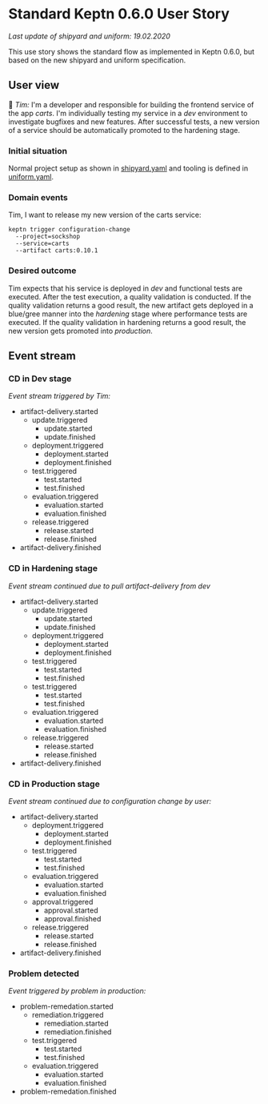 # Standard Keptn 0.6.0 User Story

*Last update of shipyard and uniform: 19.02.2020*

This use story shows the standard flow as implemented in Keptn 0.6.0, but based on the new shipyard and uniform specification.

## User view

:man: *Tim:* I'm a developer and responsible for building the frontend service of the app *carts*. I'm individually testing my service in a *dev* environment to investigate bugfixes and new features. After successful tests, a new version of a service should be automatically promoted to the hardening stage. 

### Initial situation

Normal project setup as shown in [shipyard.yaml](./shipyard.yaml) and tooling is defined in [uniform.yaml](./uniform.yaml).

### Domain events

Tim, I want to release my new version of the carts service: 
```console
keptn trigger configuration-change 
  --project=sockshop
  --service=carts
  --artifact carts:0.10.1
```

### Desired outcome

Tim expects that his service is deployed in *dev* and functional tests are executed. After the test execution, a quality validation is conducted. If the quality validation returns a good result, the new artifact gets deployed in a blue/gree manner into the *hardening* stage where performance tests are executed. If the quality validation in hardening returns a good result, the new version gets promoted into *production*. 

## Event stream

### CD in Dev stage

*Event stream triggered by Tim:* 

- artifact-delivery.started
  - update.triggered 
    - update.started
    - update.finished
  - deployment.triggered 
    - deployment.started
    - deployment.finished
  - test.triggered
    - test.started
    - test.finished
  - evaluation.triggered
    - evaluation.started
    - evaluation.finished
  - release.triggered
    - release.started
    - release.finished
- artifact-delivery.finished  

### CD in Hardening stage

*Event stream continued due to pull artifact-delivery from dev* 

- artifact-delivery.started
  - update.triggered 
    - update.started
    - update.finished
  - deployment.triggered 
    - deployment.started 
    - deployment.finished
  - test.triggered
    - test.started
    - test.finished
  - test.triggered
    - test.started
    - test.finished
  - evaluation.triggered
    - evaluation.started
    - evaluation.finished
  - release.triggered
    - release.started
    - release.finished
- artifact-delivery.finished  

### CD in Production stage

*Event stream continued due to configuration change by user:* 

- artifact-delivery.started
  - deployment.triggered 
    - deployment.started 
    - deployment.finished
  - test.triggered
    - test.started
    - test.finished
  - evaluation.triggered
    - evaluation.started
    - evaluation.finished
  - approval.triggered
    - approval.started
    - approval.finished
  - release.triggered
    - release.started
    - release.finished
- artifact-delivery.finished

### Problem detected

*Event triggered by problem in production:* 

- problem-remedation.started
  - remediation.triggered 
    - remediation.started 
    - remediation.finished
  - test.triggered
    - test.started
    - test.finished
  - evaluation.triggered
    - evaluation.started
    - evaluation.finished
- problem-remedation.finished
